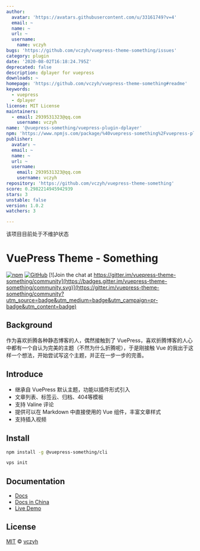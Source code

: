 ```yaml
---
author:
  avatar: 'https://avatars.githubusercontent.com/u/33161749?v=4'
  email: ~
  name: ~
  url: ~
  username:
    name: vczyh
bugs: 'https://github.com/vczyh/vuepress-theme-something/issues'
category: plugin
date: '2020-08-02T16:18:24.795Z'
deprecated: false
description: dplayer for vuepress
downloads: ~
homepage: 'https://github.com/vczyh/vuepress-theme-something#readme'
keywords:
  - vuepress
  - dplayer
license: MIT License
maintainers:
  - email: 2939531323@qq.com
    username: vczyh
name: '@vuepress-something/vuepress-plugin-dplayer'
npm: 'https://www.npmjs.com/package/%40vuepress-something%2Fvuepress-plugin-dplayer'
publisher:
  avatar: ~
  email: ~
  name: ~
  url: ~
  username:
    email: 2939531323@qq.com
    username: vczyh
repository: 'https://github.com/vczyh/vuepress-theme-something'
score: 0.2982214945942939
stars: 3
unstable: false
version: 1.0.2
watchers: 3

---
```



该项目目前处于不维护状态

# VuePress Theme - Something

[![npm](https://img.shields.io/npm/v/vuepress-theme-something)](https://www.npmjs.com/package/vuepress-theme-something)
[![GitHub](https://img.shields.io/github/license/vczyh/vuepress-theme-something)](https://github.com/vczyh/vuepress-theme-something/blob/master/LICENSE)
[![Join the chat at https://gitter.im/vuepress-theme-something/community](https://badges.gitter.im/vuepress-theme-something/community.svg)](https://gitter.im/vuepress-theme-something/community?utm_source=badge&utm_medium=badge&utm_campaign=pr-badge&utm_content=badge)

## Background

作为喜欢折腾各种静态博客的人，偶然接触到了 VuePress，喜欢折腾博客的人心中都有一个自认为完美的主题（不然为什么折腾呢），于是刚接触 Vue 的我出于这样一个想法，开始尝试写这个主题，并正在一步一步的完善。

## Introduce

  - 继承自 VuePress 默认主题，功能以插件形式引入
  - 文章列表、标签云、归档、404等模板
  - 支持 Valine 评论
  - 提供可以在 Markdown 中直接使用的 Vue 组件，丰富文章样式
  - 支持插入视频


## Install

```bash
npm install -g @vuepress-something/cli
```

```bash
vps init
```

## Documentation

  - [Docs](https://vczyh.github.io/)
  - [Docs in China](http://vuepress-something.zhangeek.com/)
  - [Live Demo](http://zhangeek.com)

## License

[MIT](https://github.com/vczyh/vuepress-theme-something/blob/master/LICENSE) © [vczyh](https://github.com/vczyh)

